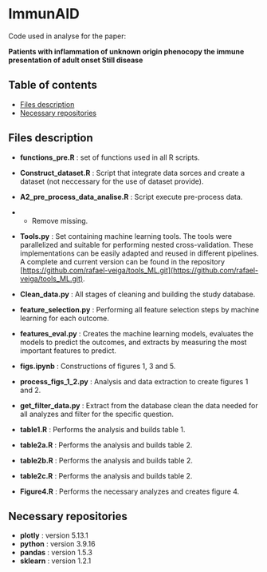 # ImmunAID
Code used in analyse for the paper:

**Patients with inflammation of unknown origin phenocopy the immune presentation of adult onset Still disease**

## Table of contents
* [Files description](#Files-description)
* [Necessary repositories](#Necessary-repositories)

## Files description
* **functions_pre.R** : set of functions used in all R scripts.
* **Construct_dataset.R** : Script that integrate data sorces and create a dataset (not neccessary for the use of dataset provide).
* **A2_pre_process_data_analise.R** : Script execute pre-process data.
* * Remove missing.

* **Tools.py** :  Set containing machine learning tools. The tools were parallelized and suitable for performing nested cross-validation. These implementations can be easily adapted and reused in different pipelines. A complete and current version can be found in the repository [https://github.com/rafael-veiga/tools_ML.git](https://github.com/rafael-veiga/tools_ML.git).
* **Clean_data.py** : All stages of cleaning and building the study database.
* **feature_selection.py** : Performing all feature selection steps by machine learning for each outcome.
* **features_eval.py** : Creates the machine learning models, evaluates the models to predict the outcomes, and extracts by measuring the most important features to predict.
* **figs.ipynb** : Constructions of figures 1, 3 and 5.
* **process_figs_1_2.py** : Analysis and data extraction to create figures 1 and 2.
* **get_filter_data.py** : Extract from the database clean the data needed for all analyzes and filter for the specific question.
* **table1.R** : Performs the analysis and builds table 1.
* **table2a.R** : Performs the analysis and builds table 2.
* **table2b.R** : Performs the analysis and builds table 2.
* **table2c.R** : Performs the analysis and builds table 2.
* **Figure4.R** : Performs the necessary analyzes and creates figure 4.

## Necessary repositories

* **plotly** : version 5.13.1
* **python** : version 3.9.16
* **pandas** : version  1.5.3
* **sklearn** : version 1.2.1
